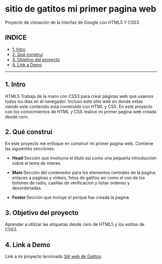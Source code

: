 # sitio de gatitos mi primer pagina web
Proyecto de clonación de la interfaz de Google con HTML5 Y CSS3.
## **INDICE**
* [1. Intro](#)
* [2. Qué construí](#)
* [3. Objetivo del proyecto](#)
* [4. Link a Demo](#)

****

## 1. Intro
HTML5 Trabaja de la mano con CSS3 para crear páginas web que usamos todos los dias en el navegador. Incluso este sitio web en donde estas viendo este contenido esta construido con HTML y CSS. En este proyecto con los conocimientos de HTML y CSS realice mi primer pagina web creada desde cero.

## 2. Qué construí 
En este proyecto me enfoque en construir mi primer pagina web. Contiene las siguientes secciones:
* **Head**:Sección que involucra el titulo asi como una pequeña introduccion sobre el tema de interes.

* **Main**:Sección del contenedor para los elementos centrales de la pagina: enlaces a paginas y videos, fotos de gatitos asi como el uso de los botones de radio, casillas de verificacion y listas ordenas y desordenadas.

* **Footer**:Sección que incluye el porque fue creada la pagina.

## 3. Objetivo del proyecto
Aprender a utilizar las etiquetas desde cero de HTML5 y los estilos de CSS3. 

## 4. Link a Demo 
Link a mi proyecto terminado [Siti web de Gatitos](https://sitiodegatitos.netlify.app/)

